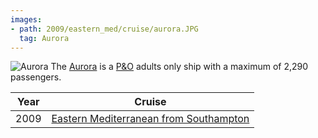 ```yaml
---
images: 
- path: 2009/eastern_med/cruise/aurora.JPG
  tag: Aurora
---
```

![Aurora](../../Diary/2009/eastern_med/cruise/aurora.JPG)
The [Aurora](https://www.pocruises.com/cruise-ships/aurora) is a [P&O](P&O)
adults only ship with a maximum of 2,290 passengers.

|Year|Cruise|
|-|-|
|2009|[Eastern Mediterranean from Southampton](2009/eastern_med/cruise)|
